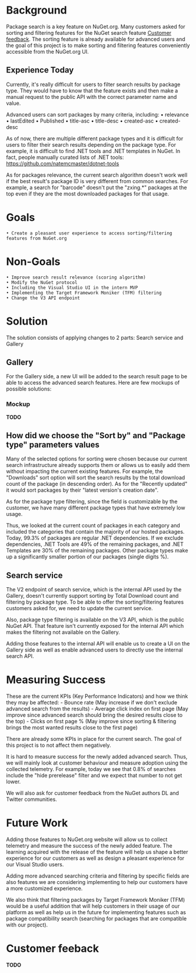# Background
Package search is a key feature on NuGet.org. Many customers asked for sorting and filtering features for the NuGet search feature [Customer feedback](#Customer-feedback). The sorting feature is already available for advanced users and the goal of this project is to make sorting and filtering features conveniently accessible from the NuGet.org UI.

## Experience Today
Currently, it's really difficult for users to  filter search results by package type. They would have to know that the feature exists and then make a manual request to the public API with the correct parameter name and value. 

Advanced users can sort packages by many criteria, including:
	• relevance
	• lastEdited
	• Published
	• title-asc
	• title-desc
	• created-asc
	• created-desc

As of now, there are multiple different package types and it is difficult for users to filter their search results depending on the package type. For example, it is difficult to find .NET tools and .NET templates in NuGet. In fact, people manually curated lists of .NET tools: https://github.com/natemcmaster/dotnet-tools


As for packages relevance, the current search algorithm doesn't work well if the best result's package ID is very different from common searches. For example, a search for "barcode" doesn't put the "zxing.*" packages at the top even if they are the most downloaded packages for that usage.

# Goals
	• Create a pleasant user experience to access sorting/filtering features from NuGet.org 
	
# Non-Goals
	• Improve search result relevance (scoring algorithm)
	• Modify the NuGet protocol
	• Including the Visual Studio UI in the intern MVP
	• Implementing the Target Framework Moniker (TFM) filtering
	• Change the V3 API endpoint


# Solution

The solution consists of applying changes to 2 parts: Search service and Gallery

## Gallery
For the Gallery side, a new UI will be added to the search result page to be able to access the advanced search features. Here are few mockups of possible solutions:

### Mockup

**TODO**






## How did we choose the "Sort by" and "Package type" parameters values
Many of the selected options for sorting were chosen because our current search infrastructure already supports them or allows us to easily add them without impacting the current existing features. For example, the "Downloads" sort option will sort the search results by the total download count of the package (in descending order). As for the "Recently updated" it would sort packages by their "latest version's creation date".

As for the package type filtering, since the field is customizable by the customer, we have many different package types that have extremely low usage.

Thus, we looked at the current count of packages in  each category and included the categories that contain the majority of our hosted packages. Today, 99.3% of packages are regular .NET dependencies. If we exclude dependencies, .NET Tools are 49% of the remaining packages, and .NET Templates are 30% of the remaining packages. Other package types make up a significantly smaller portion of our packages (single digits %).

## Search service

The V2 endpoint of search service, which is the internal API used by the Gallery, doesn't currently support sorting by Total Download count and filtering by package type. To be able to offer the sorting/filtering features customers asked for, we need to update  the current service.

Also, package type filtering is available on the V3 API, which is the public NuGet API. That feature isn't currently exposed for the internal API which makes the filtering not available on the Gallery.

Adding those features to the internal API will enable us to create a UI on the Gallery side as well as enable advanced users to directly use the internal search API.

# Measuring Success

These are the current KPIs (Key Performance Indicators) and how we think they may be affected:
	- Bounce rate (May increase if we don't exclude advanced search from the results)
	- Average click index on first page (May improve since advanced search should bring the desired results close to the top)
	- Clicks on first page % (May improve since sorting & filtering brings the most wanted results close to the first page)

There are already some KPIs in place for the current search. The goal of this project is to not affect them negatively.

It is hard to measure success for the newly added advanced search. Thus, we will mainly look at customer behaviour and measure adoption using the collected telemetry.  For example, today we see that 0.8% of searches include the "hide prerelease" filter and we expect that number to not get lower.

We will also ask for customer feedback from the NuGet authors DL and Twitter communities.

# Future Work
Adding those features to NuGet.org website will allow us to collect telemetry and measure the success of the newly added feature. The learning acquired with the release of the feature will help us shape a better experience for our customers as well as design a pleasant experience for our Visual Studio users.

Adding more advanced searching criteria and filtering by specific fields are also features we are considering implementing to help our customers have a more customized experience.

We also think that filtering packages by Target Framework Moniker (TFM) would be a useful addition that will help   customers in their usage of our platform as well as help us in the future for implementing features such as package compatibility search (searching for packages that are compatible with our project).

# Customer feeback

**TODO**
